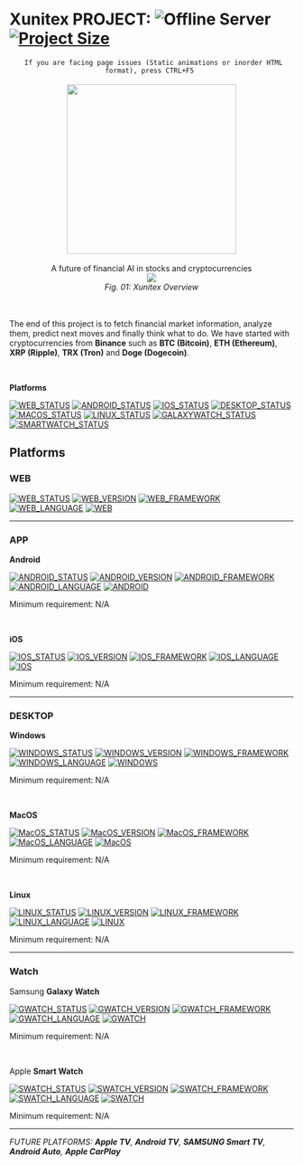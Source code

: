 # Xunitex PROJECT: ![Offline Server](https://img.shields.io/website?down_color=red&down_message=Offline&label=xunitex.ir&logo=internetexplorer&logoColor=white&up_color=00C853&up_message=Ready&url=http%3A%2F%2F45.156.185.32%2F) [![Project Size](https://img.shields.io/badge/Size-450MB-blue?logo=github&logoColor=white)]()

<div align="center"><code> If you are facing page issues (Static animations or inorder HTML format), press CTRL+F5 </code></div>

<br />

<div align="center"><img height="300" src="https://s22.picofile.com/file/8448491076/GithubLogo.png" /></div>

<br />

<div align="center">
  A future of financial AI in stocks and cryptocurrencies
</div>

<div align="center"><img src="https://s23.picofile.com/file/8448479992/backendgif.gif"/></div>
<div align="center"><i>Fig. 01: Xunitex Overview</i></div>
<br/>

<br />
                
The end of this project is to fetch financial market information, analyze them, predict next moves and finally think what to do. We have started with cryptocurrencies from **Binance** such as **BTC (Bitcoin)**, **ETH (Ethereum)**, **XRP (Ripple)**, **TRX (Tron)** and **Doge (Dogecoin)**.
                
<br />                

**Platforms**

[![WEB_STATUS](https://img.shields.io/badge/Web-v1.0-AA00FF?logo=googlechrome&logoColor=white)]()
[![ANDROID_STATUS](https://img.shields.io/badge/Android-Developing-FF6F00?logo=android&logoColor=white)]() 
[![IOS_STATUS](https://img.shields.io/badge/iOS-Developing-FF6F00?logo=apple&logoColor=white)]()
[![DESKTOP_STATUS](https://img.shields.io/badge/Windows-Developing-FF6F00?logo=windows&logoColor=white)]()
[![MACOS_STATUS](https://img.shields.io/badge/MacOS-NEXT-FDD835?logo=macos&logoColor=white)]()
[![LINUX_STATUS](https://img.shields.io/badge/Linux-NEXT-FDD835?logo=linux&logoColor=white)]()
[![GALAXYWATCH_STATUS](https://img.shields.io/badge/Galaxy%20Watch-NEXT-FDD835)]()
[![SMARTWATCH_STATUS](https://img.shields.io/badge/Smart%20Watch-NEXT-FDD835)]()

## Platforms

### WEB
[![WEB_STATUS](https://img.shields.io/badge/Preview-AA00FF?logo=googlechrome&logoColor=white)]()
[![WEB_VERSION](https://img.shields.io/badge/Version-v1.0-2962FF)]()
[![WEB_FRAMEWORK](https://img.shields.io/badge/Framework-React-2962FF?logo=react&logoColor=white)]()
[![WEB_LANGUAGE](https://img.shields.io/badge/Language-JavaScript-2962FF?logo=javascript&logoColor=white)]()
[![WEB](https://img.shields.io/badge/Open%20Website-lightgray)]()
___
### APP

**Android** 

[![ANDROID_STATUS](https://img.shields.io/badge/Developing-orange?logo=android&logoColor=white)]()
[![ANDROID_VERSION](https://img.shields.io/badge/Version-v0.0-2962FF)]()
[![ANDROID_FRAMEWORK](https://img.shields.io/badge/Framework-React--Native-2962FF?logo=react&logoColor=white)]()
[![ANDROID_LANGUAGE](https://img.shields.io/badge/Language-JavaScript-2962FF?logo=javascript&logoColor=white)]()
[![ANDROID](https://img.shields.io/badge/Download%20APK-lightgray)]()

Minimum requirement:
N/A  
  
 <br/>
 
**iOS**

[![IOS_STATUS](https://img.shields.io/badge/Developing-orange?logo=apple&logoColor=white)]()
[![IOS_VERSION](https://img.shields.io/badge/Version-v0.0-2962FF)]()
[![IOS_FRAMEWORK](https://img.shields.io/badge/Framework-React--Native-2962FF?logo=react&logoColor=white)]()
[![IOS_LANGUAGE](https://img.shields.io/badge/Language-JavaScript-2962FF?logo=javascript&logoColor=white)]()
[![IOS](https://img.shields.io/badge/Download%20IPA-lightgray)]()

Minimum requirement:
N/A

___

### DESKTOP

**Windows**

[![WINDOWS_STATUS](https://img.shields.io/badge/Developing-orange?logo=windows&logoColor=white)]()
[![WINDOWS_VERSION](https://img.shields.io/badge/Version-v0.0-2962FF)]()
[![WINDOWS_FRAMEWORK](https://img.shields.io/badge/Framework-.NetFramework-2962FF?logo=.net&logoColor=white)]()
[![WINDOWS_LANGUAGE](https://img.shields.io/badge/Language-C++-2962FF?logo=c%2B%2B&logoColor=white)]()
[![WINDOWS](https://img.shields.io/badge/Download%20EXE-lightgray)]()

Minimum requirement:
N/A

 <br/>
 
**MacOS**

[![MacOS_STATUS](https://img.shields.io/badge/NEXT-FDD835?logo=macos&logoColor=white)]()
[![MacOS_VERSION](https://img.shields.io/badge/Version-v0.0-2962FF)]()
[![MacOS_FRAMEWORK](https://img.shields.io/badge/Framework-.NetFramework-2962FF?logo=.net&logoColor=white)]()
[![MacOS_LANGUAGE](https://img.shields.io/badge/Language-C++-2962FF?logo=c%2B%2B&logoColor=white)]()
[![MacOS](https://img.shields.io/badge/Download%20IPA-lightgray)]()

Minimum requirement:
N/A

 <br/>
 
**Linux**

[![LINUX_STATUS](https://img.shields.io/badge/NEXT-FDD835?logo=linux&logoColor=white)]()
[![LINUX_VERSION](https://img.shields.io/badge/Version-v0.0-2962FF)]()
[![LINUX_FRAMEWORK](https://img.shields.io/badge/Framework-.NetFramework-2962FF?logo=.net&logoColor=white)]()
[![LINUX_LANGUAGE](https://img.shields.io/badge/Language-C++-2962FF?logo=c%2B%2B&logoColor=white)]()
[![LINUX](https://img.shields.io/badge/Download%20TAR-lightgray)]()

Minimum requirement:
N/A

***
### Watch

Samsung **Galaxy Watch**

[![GWATCH_STATUS](https://img.shields.io/badge/NEXT-FDD835?logo=android&logoColor=white)]()
[![GWATCH_VERSION](https://img.shields.io/badge/Version-v0.0-2962FF)]()
[![GWATCH_FRAMEWORK](https://img.shields.io/badge/Framework-.NetFramework-2962FF?logo=.net&logoColor=white)]()
[![GWATCH_LANGUAGE](https://img.shields.io/badge/Language-C++-2962FF?logo=c%2B%2B&logoColor=white)]()
[![GWATCH](https://img.shields.io/badge/Download%20...-lightgray)]()

Minimum requirement:
N/A

 <br/>
 
Apple **Smart Watch**

[![SWATCH_STATUS](https://img.shields.io/badge/NEXT-FDD835?logo=apple&logoColor=white)]()
[![SWATCH_VERSION](https://img.shields.io/badge/Version-v0.0-2962FF)]()
[![SWATCH_FRAMEWORK](https://img.shields.io/badge/Framework-.NetFramework-2962FF?logo=.net&logoColor=white)]()
[![SWATCH_LANGUAGE](https://img.shields.io/badge/Language-C++-2962FF?logo=c%2B%2B&logoColor=white)]()
[![SWATCH](https://img.shields.io/badge/Download%20...-lightgray)]()

Minimum requirement:
N/A

***

_FUTURE PLATFORMS: **Apple TV**, **Android TV**, **SAMSUNG Smart TV**, **Android Auto**, **Apple CarPlay**_
